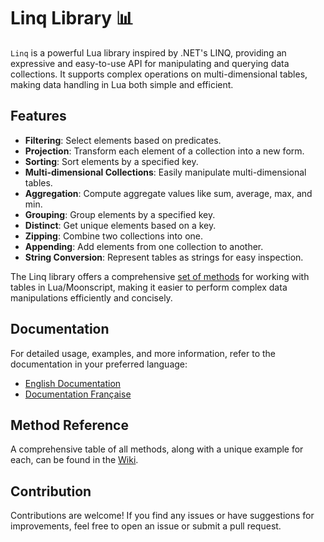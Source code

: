 # Linq Library 📊

`Linq` is a powerful Lua library inspired by .NET's LINQ, providing an expressive and easy-to-use API for manipulating and querying data collections. It supports complex operations on multi-dimensional tables, making data handling in Lua both simple and efficient.

## Features

- **Filtering**: Select elements based on predicates.
- **Projection**: Transform each element of a collection into a new form.
- **Sorting**: Sort elements by a specified key.
- **Multi-dimensional Collections**: Easily manipulate multi-dimensional tables.
- **Aggregation**: Compute aggregate values like sum, average, max, and min.
- **Grouping**: Group elements by a specified key.
- **Distinct**: Get unique elements based on a key.
- **Zipping**: Combine two collections into one.
- **Appending**: Add elements from one collection to another.
- **String Conversion**: Represent tables as strings for easy inspection.

The Linq library offers a comprehensive [set of methods](https://github.com/iThorgrim/lua-LinQ/wiki/Method-Reference) for working with tables in Lua/Moonscript, making it easier to perform complex data manipulations efficiently and concisely.

## Documentation

For detailed usage, examples, and more information, refer to the documentation in your preferred language:

- [English Documentation](https://github.com/iThorgrim/lua-LinQ/blob/main/doc/ENGLISH.md)
- [Documentation Française](https://github.com/iThorgrim/lua-LinQ/blob/main/doc/FRENCH.md)

## Method Reference

A comprehensive table of all methods, along with a unique example for each, can be found in the [Wiki](https://github.com/iThorgrim/lua-LinQ/wiki/Method-Reference).

## Contribution

Contributions are welcome! If you find any issues or have suggestions for improvements, feel free to open an issue or submit a pull request.
